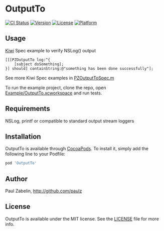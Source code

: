 # OutputTo

[![CI Status](http://img.shields.io/travis/paulz/OutputTo.svg?style=flat)](https://travis-ci.org/paulz/OutputTo)
[![Version](https://img.shields.io/cocoapods/v/OutputTo.svg?style=flat)](http://cocoapods.org/pods/OutputTo)
[![License](https://img.shields.io/cocoapods/l/OutputTo.svg?style=flat)](http://cocoapods.org/pods/OutputTo)
[![Platform](https://img.shields.io/cocoapods/p/OutputTo.svg?style=flat)](http://cocoapods.org/pods/OutputTo)

## Usage

[Kiwi](https://github.com/kiwi-bdd/Kiwi) Spec example to verify NSLog() output
```objc
[[[PZOutputTo log:^{
    [subject doSomething];
}] should] containString:@"something has been done successfully"];
```
See more Kiwi Spec examples in [PZOutputToSpec.m](Example/Tests/PZOutputToSpec.m)

To run the example project, clone the repo, open [Example/OutputTo.xcworkspace](Example/OutputTo.xcworkspace) and run tests.

## Requirements

NSLog, printf or compatible to standard output stream loggers

## Installation

OutputTo is available through [CocoaPods](http://cocoapods.org). To install
it, simply add the following line to your Podfile:

```ruby
pod 'OutputTo'
```

## Author

Paul Zabelin, http://github.com/paulz

## License

OutputTo is available under the MIT license. See the [LICENSE](LICENSE) file for more info.
